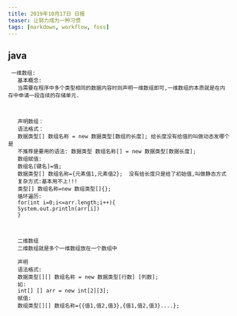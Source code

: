 ```yaml
---
title: 2019年10月17日 日报 
teaser: 让努力成为一种习惯
tags: [markdown, workflow, foss]
---
```

## java
     一维数组:
       基本概念:
       当需要在程序中多个类型相同的数据内容时则声明一维数组即可,一维数组的本质就是在内存中申请一段连续的存储单元.	



       声明数组：
       语法格式： 
       数据类型[] 数组名称 = new 数据类型[数组的长度]; 给长度没有给值的叫做动态发哪个是
       不推荐是要用的语法: 数据类型 数组名称[] = new 数据类型[数据长度];
       数组赋值:
       数组名[键名]=值;
       数据类型[] 数组名称={元素值1,元素值2};  没有给长度只是给了初始值,叫做静态方式
       复杂方式:基本用不上!!!
       类型[] 数组名称=new 数组类型[]{}; 
       循环遍历:
       for(int i=0;i<=arr.length;i++){
       System.out.println(arr[i])
       }



       二维数组
       二维数组就是多个一维数组放在一个数组中

       声明
       语法格式:
       数据类型[][] 数组名称 = new 数据类型[行数] [列数];
       如:
       int[] [] arr = new int[2][3]; 
       赋值:
       数组类型[][] 数组名称={{值1,值2,值3},{值1,值2,值3}....};



